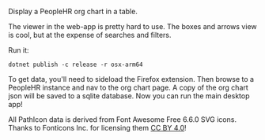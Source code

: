 Display a PeopleHR org chart in a table.

The viewer in the web-app is pretty hard to use.
The boxes and arrows view is cool, but at the expense of searches and filters.

Run it:

```shell
dotnet publish -c release -r osx-arm64
```

To get data, you'll need to sideload the Firefox extension.
Then browse to a PeopleHR instance and nav to the org chart page.
A copy of the org chart json will be saved to a sqlite database.
Now you can run the main desktop app!

All PathIcon data is derived from Font Awesome Free 6.6.0 SVG icons.
Thanks to Fonticons Inc. for licensing them [CC BY 4.0](https://fontawesome.com/license/free)!
